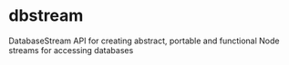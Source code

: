 dbstream
========

DatabaseStream API for creating abstract, portable and functional Node streams for accessing databases

